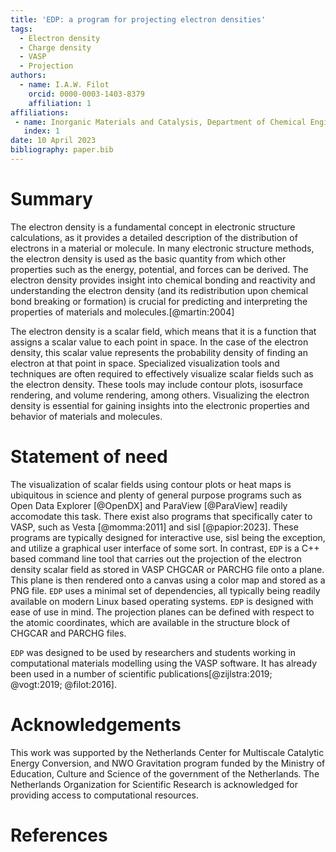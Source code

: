```yaml
---
title: 'EDP: a program for projecting electron densities'
tags:
  - Electron density
  - Charge density
  - VASP
  - Projection
authors:
  - name: I.A.W. Filot
    orcid: 0000-0003-1403-8379
    affiliation: 1
affiliations:
 - name: Inorganic Materials and Catalysis, Department of Chemical Engineering and Chemistry, Eindhoven University of Technology
   index: 1
date: 10 April 2023
bibliography: paper.bib
---
```


# Summary

The electron density is a fundamental concept in electronic structure calculations, as it provides a detailed description of the distribution of electrons in a material or molecule. In many electronic structure methods, the electron density is used as the basic quantity from which other properties such as the energy, potential, and forces can be derived. The electron density provides insight into chemical bonding and reactivity and understanding the electron density (and its redistribution upon chemical bond breaking or formation) is crucial for predicting and interpreting the properties of materials and molecules.[@martin:2004]

The electron density is a scalar field, which means that it is a function that assigns a scalar value to each point in space. In the case of the electron density, this scalar value represents the probability density of finding an electron at that point in space. Specialized visualization tools and techniques are often required to effectively visualize scalar fields such as the electron density. These tools may include contour plots, isosurface rendering, and volume rendering, among others. Visualizing the electron density is essential for gaining insights into the electronic properties and behavior of materials and molecules.

# Statement of need

The visualization of scalar fields using contour plots or heat maps is ubiquitous in science and plenty of general purpose programs such as Open Data Explorer [@OpenDX] and ParaView [@ParaView] readily accomodate this task. There exist also programs that specifically cater to VASP, such as Vesta [@momma:2011] and sisl [@papior:2023]. These programs are typically designed for interactive use, sisl being the exception, and utilize a graphical user interface of some sort. In contrast, `EDP` is a C++ based command line tool that carries out the projection of the electron density scalar field as stored in VASP CHGCAR or PARCHG file onto a plane. This plane is then rendered onto a canvas using a color map and stored as a PNG file. `EDP` uses a minimal set of dependencies, all typically being readily available on modern Linux based operating systems. `EDP` is designed with ease of use in mind. The projection planes can be defined with respect to the atomic coordinates, which are available in the structure block of CHGCAR and PARCHG files.

`EDP` was designed to be used by researchers and students working in computational materials modelling using the VASP software. It has already been used in a number of scientific publications[@zijlstra:2019; @vogt:2019; @filot:2016].

# Acknowledgements

This work was supported by the Netherlands Center for Multiscale Catalytic Energy Conversion, and NWO Gravitation program funded by the Ministry of Education, Culture and Science of the government of the Netherlands. The Netherlands Organization for Scientific Research is acknowledged for providing access to computational resources.

# References
